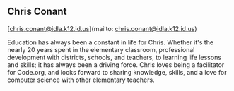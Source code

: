 ## Chris Conant

[chris.conant@idla.k12.id.us](mailto: chris.conant@idla.k12.id.us)

Education has always been a constant in life for Chris.  Whether it's the nearly 20 years spent in the elementary classroom, professional development with districts, schools, and teachers, to learning life lessons and skills; it has always been a driving force.  Chris loves being a facilitator for Code.org, and looks forward to sharing knowledge, skills, and a love for computer science with other elementary teachers.
